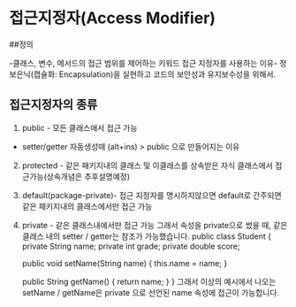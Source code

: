 # 접근지정자(Access Modifier)

##정의

-클래스, 변수, 메서드의 접근 범위를 제어하는 키워드
접근 지정자를 사용하는 이유- 정보은닉(캡슐화: Encapsulation)을 실현하고 코드의 보안성과 유지보수성을 위해서.

## 접근지정자의 종류
1. public - 모든 클래스애서 접근 가능
 - setter/getter 자동생성때 (alt+ins) > public 으로 만들어지는 이유

2. protected - 같은 패키지내의 클래스 및 이클래스를 상속받은 자식 클래스에서 접근가능(상속개념은 추후설명예정)

3. default(package-private)- 접근 지정자를 명시하지않으면 default로 간주되면 같은 패키지내의 클래스에서만 접근 가능

4. private - 같은 클래스내에서만 접근 가능
   그래서 속성을 private으로 썼을 때, 같은 클래스 내의 setter / getter는 참조가 가능했습니다.
   public class Student {
   private String name;
   private int grade;
   private double score;

   public void setName(String name) {
   this.name = name;
   }

   public String getName() {
   return name;
   }
   }
   그래서 이상의 예시에서 나오는 setName / getName은 private 으로 선언된 name 속성에 접근이 가능합니다.
